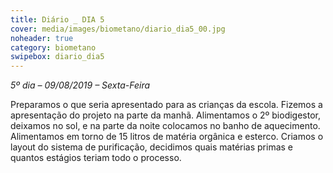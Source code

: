 ```yaml
---
title: Diário _ DIA 5
cover: media/images/biometano/diario_dia5_00.jpg
noheader: true
category: biometano
swipebox: diario_dia5
---
```


*5º dia – 09/08/2019 – Sexta-Feira*
  
Preparamos o que seria apresentado para as crianças da escola. Fizemos a apresentação do projeto na parte da manhã.
Alimentamos o 2º biodigestor, deixamos no sol, e na parte da noite colocamos no banho de aquecimento. Alimentamos em torno de 15 litros de matéria orgânica e esterco. 
Criamos o layout do sistema de purificação, decidimos quais matérias primas e quantos estágios teriam todo o processo. 
